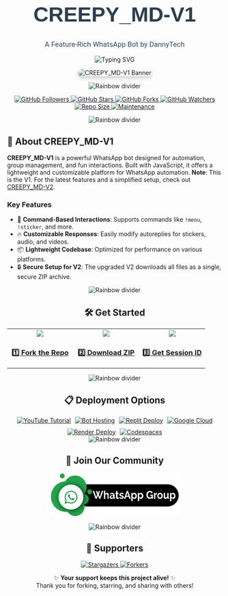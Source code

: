 <p align="center">
  <h1 align="center" style="font-family: 'Montserrat', sans-serif; font-size: 3.5em; color: #2c3e50;">CREEPY_MD-V1</h1>
  <p align="center" style="font-family: 'Roboto', sans-serif; font-size: 1.2em; color: #34495e;">
    A Feature-Rich WhatsApp Bot by DannyTech
  </p>
</p>

<p align="center">
  <img src="https://readme-typing-svg.demolab.com?font=Montserrat&weight=700&size=28&duration=3000&pause=1000&color=3498DB&center=true&vCenter=true&width=500&lines=Welcome+to+CREEPY_MD-V1;Created+by+DannyTech;Fork,+Deploy,+and+Enjoy!" alt="Typing SVG" />
</p>

<p align="center">
  <img src="https://files.catbox.moe/a7ckn2.jpeg" alt="CREEPY_MD-V1 Banner" width="600" style="border-radius: 10px; box-shadow: 0 4px 8px rgba(0,0,0,0.2);" />
</p>

<div align="center">
  <img src="https://raw.githubusercontent.com/andreasbm/readme/master/assets/lines/rainbow.png" alt="Rainbow divider" width="100%" height="5px">
</div>

<p align="center">
  <a href="https://github.com/DannyTech20/CREEPY_MD-V1?tab=followers">
    <img src="https://img.shields.io/github/followers/DannyTech20?label=Followers&style=flat-square&logo=github&color=2c3e50" alt="GitHub Followers" />
  </a>
  <a href="https://github.com/DannyTech20/CREEPY_MD-V1/stargazers">
    <img src="https://img.shields.io/github/stars/DannyTech20/CREEPY_MD-V1?label=Stars&style=flat-square&logo=starship&color=3498db" alt="GitHub Stars" />
  </a>
  <a href="https://github.com/DannyTech20/CREEPY_MD-V1/network/members">
    <img src="https://img.shields.io/github/forks/DannyTech20/CREEPY_MD-V1?label=Forks&style=flat-square&logo=git&color=e74c3c" alt="GitHub Forks" />
  </a>
  <a href="https://github.com/DannyTech20/CREEPY_MD-V1/watchers">
    <img src="https://img.shields.io/github/watchers/DannyTech20/CREEPY_MD-V1?label=Watchers&style=flat-square&color=27ae60" alt="GitHub Watchers" />
  </a>
  <a href="https://github.com/DannyTech20/CREEPY_MD-V1">
    <img src="https://img.shields.io/github/repo-size/DannyTech20/CREEPY_MD-V1?label=Repo%20Size&style=flat-square&color=f1c40f" alt="Repo Size" />
  </a>
  <a href="https://github.com/DannyTech20/CREEPY_MD-V1/graphs/commit-activity">
    <img src="https://img.shields.io/badge/Maintained-Yes-2ecc71?style=flat-square" alt="Maintenance" />
  </a>
</p>

<div align="center">
  <img src="https://raw.githubusercontent.com/andreasbm/readme/master/assets/lines/rainbow.png" alt="Rainbow divider" width="100%" height="5px">
</div>

## 🚀 About CREEPY_MD-V1

**CREEPY_MD-V1** is a powerful WhatsApp bot designed for automation, group management, and fun interactions. Built with JavaScript, it offers a lightweight and customizable platform for WhatsApp automation. **Note**: This is the V1. For the latest features and a simplified setup, check out [CREEPY_MD-V2](https://github.com/DannyTech20/CREEPY_MD-V2).

### Key Features
- 🌟 **Command-Based Interactions**: Supports commands like `!menu`, `!sticker`, and more.
- 🔥 **Customizable Responses**: Easily modify autoreplies for stickers, audio, and videos.
- 📦 **Lightweight Codebase**: Optimized for performance on various platforms.
- 🔒 **Secure Setup for V2**: The upgraded V2 downloads all files as a single, secure ZIP archive.

<div align="center">
  <img src="https://raw.githubusercontent.com/andreasbm/readme/master/assets/lines/rainbow.png" alt="Rainbow divider" width="100%" height="5px">
</div>

<h2 align="center">🛠️ Get Started</h2>

<table align="center">
  <tr>
    <td align="center" width="33%">
      <a href="https://github.com/DannyTech20/CREEPY_MD-V1/fork">
        <img src="https://octodex.github.com/images/forkme.png" width="100">
        <h3>1️⃣ Fork the Repo</h3>
      </a>
    </td>
    <td align="center" width="33%">
      <a href="https://github.com/DannyTech20/CREEPY_MD-V1/archive/refs/heads/main.zip">
        <img src="https://cdn-icons-png.flaticon.com/512/716/716225.png" width="100">
        <h3>2️⃣ Download ZIP</h3>
      </a>
    </td>
    <td align="center" width="33%">
      <a href="https://session.creepytech.org">
        <img src="https://cdn-icons-png.flaticon.com/512/2889/2889676.png" width="100">
        <h3>3️⃣ Get Session ID</h3>
      </a>
    </td>
  </tr>
</table>

<div align="center">
  <img src="https://raw.githubusercontent.com/andreasbm/readme/master/assets/lines/rainbow.png" alt="Rainbow divider" width="100%" height="5px">
</div>

<h2 align="center">📋 Deployment Options</h2>

<div align="center" style="display: flex; flex-wrap: wrap; justify-content: center; gap: 10px;">
  <a href="https://youtu.be/HBUWUVVRzf4?si=4CvKunyL6Wm0Qwm1" target="_blank">
    <img src="https://img.shields.io/badge/YouTube_Tutorial-FF0000?style=for-the-badge&logo=youtube&logoColor=white" alt="YouTube Tutorial" />
  </a>
  <a href="https://bot-hosting.net/?aff=1297254811795722383" target="_blank">
    <img src="https://img.shields.io/badge/Bot_Hosting-4285F4?style=for-the-badge&logo=google-cloud&logoColor=white" alt="Bot Hosting" />
  </a>
  <a href="https://repl.it/github.com/DannyTech20/CREEPY_MD-V1" target="_blank">
    <img src="https://img.shields.io/badge/Replit_Deploy-F26207?style=for-the-badge&logo=replit&logoColor=white" alt="Replit Deploy" />
  </a>
  <a href="https://cloud.google.com/shell/?aff=1097457675723341836" target="_blank">
    <img src="https://img.shields.io/badge/Google_Cloud-4285F4?style=for-the-badge&logo=google-cloud&logoColor=white" alt="Google Cloud" />
  </a>
  <a href="https://dashboard.render.com" target="_blank">
    <img src="https://img.shields.io/badge/Render_Deploy-46E3B7?style=for-the-badge&logo=render&logoColor=white" alt="Render Deploy" />
  </a>
  <a href="https://github.com/codespaces/new" target="_blank">
    <img src="https://img.shields.io/badge/Codespaces-181717?style=for-the-badge&logo=github&logoColor=white" alt="Codespaces" />
  </a>
</div>

<div align="center">
  <img src="https://raw.githubusercontent.com/andreasbm/readme/master/assets/lines/rainbow.png" alt="Rainbow divider" width="100%" height="5px">
</div>

<h2 align="center">📲 Join Our Community</h2>

<p align="center">
  <a href="https://whatsapp.com/channel/0029VacQFw65Ui2gGv0Kwk1r" target="_blank">
    <img src="https://raw.githubusercontent.com/Neeraj-x0/Neeraj-x0/main/photos/suddidina-join-whatsapp.png" alt="Join WhatsApp" width="300" />
  </a>
</p>

<div align="center">
  <img src="https://raw.githubusercontent.com/andreasbm/readme/master/assets/lines/rainbow.png" alt="Rainbow divider" width="100%" height="5px">
</div>

<h2 align="center">🌟 Supporters</h2>

<p align="center">
  <a href="https://github.com/DannyTech20/CREEPY_MD-V1/stargazers">
    <img src="https://img.shields.io/github/stars/DannyTech20/CREEPY_MD-V1?label=Stargazers&style=for-the-badge&color=FFD166" alt="Stargazers" />
  </a>
  <a href="https://github.com/DannyTech20/CREEPY_MD-V1/network/members">
    <img src="https://img.shields.io/github/forks/DannyTech20/CREEPY_MD-V1?label=Forkers&style=for-the-badge&color=06D6A0" alt="Forkers" />
  </a>
</p>

<p align="center">
  ✨ <strong>Your support keeps this project alive!</strong> ✨<br>
  Thank you for forking, starring, and sharing with others!
</p>
